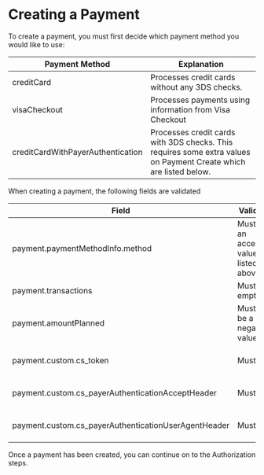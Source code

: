 <div id="page">

<div id="main" class="aui-page-panel">

<div id="main-header">

# Creating a Payment

</div>

<div id="content" class="view">

<div id="main-content" class="wiki-content group">

To create a payment, you must first decide which payment method you would like to use:

<div class="table-wrap">

| Payment Method                    | Explanation                                                                                                       |
| --------------------------------- | ----------------------------------------------------------------------------------------------------------------- |
| creditCard                        | Processes credit cards without any 3DS checks.                                                                    |
| visaCheckout                      | Processes payments using information from Visa Checkout                                                           |
| creditCardWithPayerAuthentication | Processes credit cards with 3DS checks. This requires some extra values on Payment Create which are listed below. |

</div> 

When creating a payment, the following fields are validated

<div class="table-wrap">

| Field                                                 | Validation                                  | When                                                                    |
| ----------------------------------------------------- | ------------------------------------------- | ----------------------------------------------------------------------- |
| payment.paymentMethodInfo.method                      | Must be an acceptable value as listed above | Always                                                                  |
| payment.transactions                                  | Must be empty                               | Always                                                                  |
| payment.amountPlanned                                 | Must not be a negative value                | payment.paymentMethodInfo.method == 'creditCardWithPayerAuthentication' |
| payment.custom.cs\_token                              | Must exist                                  | payment.paymentMethodInfo.method == 'creditCardWithPayerAuthentication' |
| payment.custom.cs\_payerAuthenticationAcceptHeader    | Must exist                                  | payment.paymentMethodInfo.method == 'creditCardWithPayerAuthentication' |
| payment.custom.cs\_payerAuthenticationUserAgentHeader | Must exist                                  | payment.paymentMethodInfo.method == 'creditCardWithPayerAuthentication' |

</div>

Once a payment has been created, you can continue on to the Authorization steps.

</div>

</div>

</div>

</div>